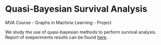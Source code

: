 # Quasi-Bayesian Survival Analysis

MVA Course - Graphs in Machine Learning - Project

We study the use of quasi-bayesian methods to perform survival analysis. Report of exeperiments results can be found [here](https://github.com/VictorSanh/Quasi-Bayesian_Survival_Analysis/blob/master/Experiments_report.pdf).

